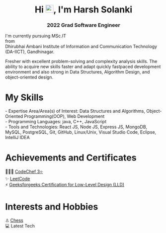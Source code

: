 <h1 align="center">Hi <img src="https://media.giphy.com/media/hvRJCLFzcasrR4ia7z/giphy.gif" width="25px">, I'm Harsh Solanki</h1>
<h3 align="center">2022 Grad Software Engineer</h3>
I'm currently pursuing MSc.IT <br> from <br> Dhirubhai Ambani Institute of Information and Communication Technology (DA-IICT), Gandhinagar. <br>


Fresher with excellent problem-solving and complexity analysis skills. The ability to acquire new skills faster and adapt quickly fastpaced development environment and also strong in Data Structures, Algorithm Design, and object-oriented design.

<h1>My Skills</h1>
- Expertise Area/Area(s) of Interest: Data Structures and Algorithms, Object-Oriented Programming(OOP), Web Development <br>
- Programming Languages: java, C++, JavaScript <br>
- Tools and Technologies: React JS, Node JS, Express JS, MongoDB, MySQL, PostgreSQL, Git, GitHub, Linux/Unix, Visual Studio Code, Eclipse, IntelliJ IDEA <br>

<h1>Achievements and Certificates</h1>
👨🏽‍💻 <a href="https://www.codechef.com/users/harshsol" target="_blank">CodeChef 3⭐</a> <br>
✨ <a href="https://leetcode.com/harsh2105/" target="_blank">LeetCode</a> <br> 
⚡ <a href="https://media.geeksforgeeks.org/courses/certificates/3d04c35032167da040fdb2811f20f94c.pdf" target="_blank">Geeksforgeeks Certification for Low-Level Design (LLD)</a> <br>

<h1>Interests and Hobbies</h1>
♙ <a href="https://www.chess.com/member/harshstriker" target="_blank"> Chess</a> <br>
💻 Latest Tech
